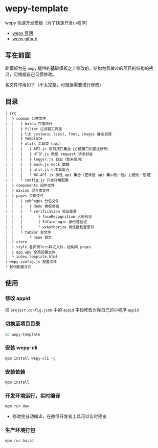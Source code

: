 # wepy-template

wepy 快速开发模板（为了快速开发小程序）

- [wepy 官网](https://tencent.github.io/wepy/document.html)
- [wepy github](https://github.com/Tencent/wepy)

## 写在前面

此模板为在 `wepy` 提供的基础模板之上修改的，结构为我做过的项目的结构的拷贝，可根据自己习惯修改。

各文件作用如下（不太完整，可根据需要进行修改）

## 目录

```text
├ src
|  ├ common 公共文件
|  |   ├ baidu 百度统计
|  |   ├ filter 过滤器工具类
|  |   ├ lib css(weui.less), font, images 静态资源
|  |   ├ template
|  |   ├ utils 工具类（api）
|  |   |   ├ API.js 项目接口集合（方便接口的查找修改）
|  |   |   ├ HTTP.js 微信 request 请求封装
|  |   |   ├ logger.js 日志（暂未使用）
|  |   |   ├ mock.js mock 数据
|  |   |   ├ util.js 小工具集合
|  |   |   └ WX-API.js 微信 api 集合（把微信 api 集中到一起，方便统一管理）
|  |   └ config.js 开发环境配置
|  ├ components 组件文件
|  ├ mixins 混合类文件
|  ├ pages 页面文件
|  |   ├ subPages 分包文件
|  |   |   ├ demo 模板页面
|  |   |   └ verification 验证登录
|  |   |       ├ faceRecognition 人脸验证
|  |   |       ├ IdCardLogin 身份证验证
|  |   |       └ wxAuthorize 微信授权登录页
|  |   └ tabBar 主文件
|  |       └ home 首页
|  ├ store
|  ├ style 各页面less样式文件，结构同 pages
|  ├ app.wpy 全局设置文件
|  └ index.template.html
├ wepy.config.js 配置文件
└ 其他配置文件
```

## 使用

### 修改 appid

把 `project.config.json` 中的 `appid` 字段修改为你自己的小程序 `appid`

### 切换至项目目录

```bash
cd wepy-template
```

### 安装 wepy-cli

```bash
npm install wepy-cli -g
```

### 安装依赖

```bash
npm install
```

### 开发环境运行，实时编译

```bash
npm run dev
```

- 修改完自动编译，在微信开发者工具可以实时预览

### 生产环境打包

```bash
npm run build
```
